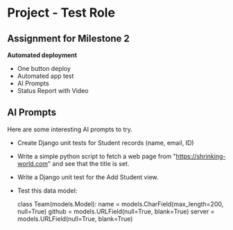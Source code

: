 # Project - Test Role

## Assignment for Milestone 2

**Automated deployment**

* One button deploy
* Automated app test
* AI Prompts
* Status Report with Video

## AI Prompts

Here are some interesting AI prompts to try.

* Create Django unit tests for Student records (name, email, ID)

* Write a simple python script to fetch a web page from "https://shrinking-world.com" and see that the title is set.

* Write a Django unit test for the Add Student view.

* Test this data model:

    class Team(models.Model):
        name = models.CharField(max_length=200, null=True)
        github = models.URLField(null=True, blank=True)
        server = models.URLField(null=True, blank=True)


